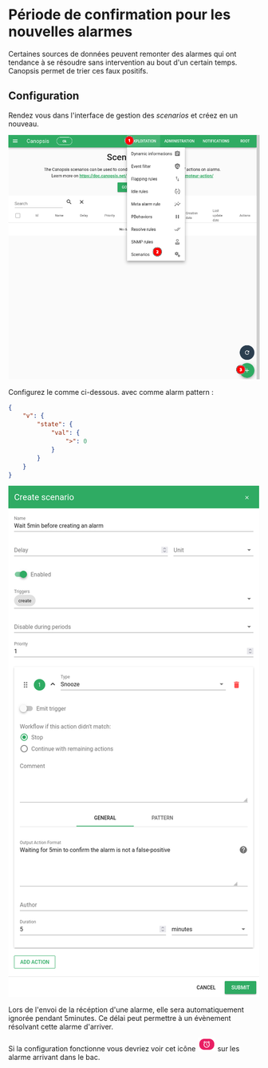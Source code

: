 # Période de confirmation pour les nouvelles alarmes

Certaines sources de données peuvent remonter des alarmes qui ont tendance à se résoudre sans intervention au bout d'un certain temps.
Canopsis permet de trier ces faux positifs.

## Configuration

Rendez vous dans l'interface de gestion des *scenarios* et créez en un nouveau.

![Nouveau scenario](./img/scn_snooze_new_scn.png)

Configurez le comme ci-dessous. avec comme alarm pattern : 
```json
{
    "v": {
        "state": {
            "val": {
                ">": 0
            }
        }
    }
}
```

![Configuration scenario](./img/scn_snooze_configuration.png)

Lors de l'envoi de la récéption d'une alarme, elle sera automatiquement ignorée pendant 5minutes. Ce délai peut permettre à un évènement résolvant cette alarme d'arriver.

Si la configuration fonctionne vous devriez voir cet icône ![Icone snooze](img/scn_snooze_result.png) sur les alarme arrivant dans le bac.
